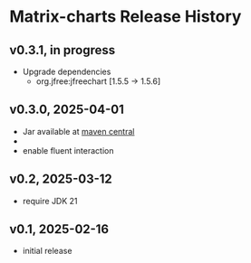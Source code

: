 # Matrix-charts Release History

## v0.3.1, in progress
- Upgrade dependencies
  - org.jfree:jfreechart [1.5.5 -> 1.5.6]

## v0.3.0, 2025-04-01
- Jar available at [maven central](https://repo1.maven.org/maven2/se/alipsa/matrix/matrix-charts/0.3.0/matrix-charts-0.3.0.jar)
- 
- enable fluent interaction

## v0.2, 2025-03-12
- require JDK 21

## v0.1, 2025-02-16
- initial release